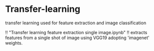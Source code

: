 # Transfer-learning
transfer learning used for feature extraction and image classification



!! "Transfer learning feature extraction single image.ipynb" !! extracts features from a single shot of image using VGG19 adopting 'imagenet' weights.
